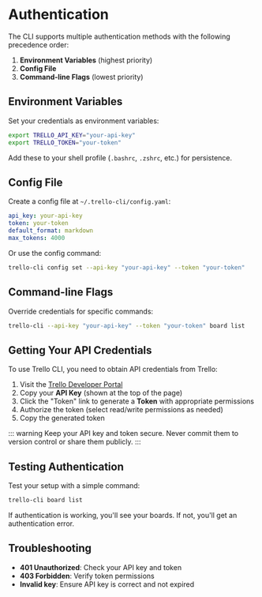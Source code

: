 # Authentication

The CLI supports multiple authentication methods with the following precedence order:

1. **Environment Variables** (highest priority)
2. **Config File**
3. **Command-line Flags** (lowest priority)

## Environment Variables

Set your credentials as environment variables:

```bash
export TRELLO_API_KEY="your-api-key"
export TRELLO_TOKEN="your-token"
```

Add these to your shell profile (`.bashrc`, `.zshrc`, etc.) for persistence.

## Config File

Create a config file at `~/.trello-cli/config.yaml`:

```yaml
api_key: your-api-key
token: your-token
default_format: markdown
max_tokens: 4000
```

Or use the config command:

```bash
trello-cli config set --api-key "your-api-key" --token "your-token"
```

## Command-line Flags

Override credentials for specific commands:

```bash
trello-cli --api-key "your-api-key" --token "your-token" board list
```

## Getting Your API Credentials

To use Trello CLI, you need to obtain API credentials from Trello:

1. Visit the [Trello Developer Portal](https://trello.com/app-key)
2. Copy your **API Key** (shown at the top of the page)
3. Click the "Token" link to generate a **Token** with appropriate permissions
4. Authorize the token (select read/write permissions as needed)
5. Copy the generated token

::: warning
Keep your API key and token secure. Never commit them to version control or share them publicly.
:::

## Testing Authentication

Test your setup with a simple command:

```bash
trello-cli board list
```

If authentication is working, you'll see your boards. If not, you'll get an authentication error.

## Troubleshooting

- **401 Unauthorized**: Check your API key and token
- **403 Forbidden**: Verify token permissions
- **Invalid key**: Ensure API key is correct and not expired
